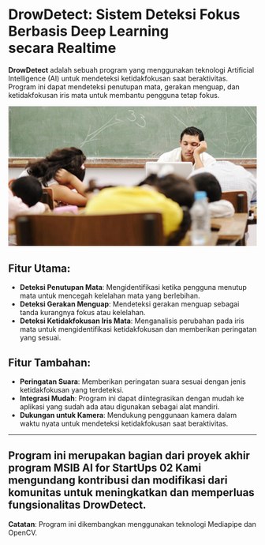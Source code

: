 # DrowDetect: Sistem Deteksi Fokus Berbasis Deep Learning secara Realtime

**DrowDetect** adalah sebuah program yang menggunakan teknologi Artificial Intelligence (AI) untuk mendeteksi ketidakfokusan saat beraktivitas. 
Program ini dapat mendeteksi penutupan mata, gerakan menguap, dan ketidakfokusan iris mata untuk membantu pengguna tetap fokus.

![DrowDetect](static/images/Mengantuk.jpg)

## Fitur Utama:
- **Deteksi Penutupan Mata**: Mengidentifikasi ketika pengguna menutup mata untuk mencegah kelelahan mata yang berlebihan.
- **Deteksi Gerakan Menguap**: Mendeteksi gerakan menguap sebagai tanda kurangnya fokus atau kelelahan.
- **Deteksi Ketidakfokusan Iris Mata**: Menganalisis perubahan pada iris mata untuk mengidentifikasi ketidakfokusan dan memberikan peringatan yang sesuai.

## Fitur Tambahan:
- **Peringatan Suara**: Memberikan peringatan suara sesuai dengan jenis ketidakfokusan yang terdeteksi.
- **Integrasi Mudah**: Program ini dapat diintegrasikan dengan mudah ke aplikasi yang sudah ada atau digunakan sebagai alat mandiri.
- **Dukungan untuk Kamera**: Mendukung penggunaan kamera dalam waktu nyata untuk mendeteksi ketidakfokusan saat beraktivitas.
---
Program ini merupakan bagian dari proyek akhir program MSIB AI for StartUps 02
Kami mengundang kontribusi dan modifikasi dari komunitas untuk meningkatkan dan memperluas fungsionalitas DrowDetect. 
---
**Catatan**: Program ini dikembangkan menggunakan teknologi Mediapipe dan OpenCV.


